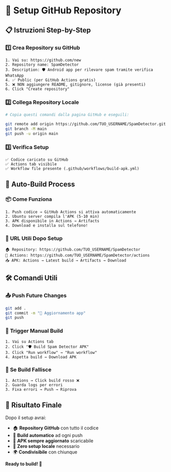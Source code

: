 # 🚀 Setup GitHub Repository

## 📋 Istruzioni Step-by-Step

### 1️⃣ **Crea Repository su GitHub**
```
1. Vai su: https://github.com/new
2. Repository name: SpamDetector  
3. Description: 🛡️ Android app per rilevare spam tramite verifica WhatsApp
4. ✅ Public (per GitHub Actions gratis)
5. ❌ NON aggiungere README, gitignore, license (già presenti)
6. Click "Create repository"
```

### 2️⃣ **Collega Repository Locale**
```bash
# Copia questi comandi dalla pagina GitHub e eseguili:

git remote add origin https://github.com/TUO_USERNAME/SpamDetector.git
git branch -M main
git push -u origin main
```

### 3️⃣ **Verifica Setup**
```
✅ Codice caricato su GitHub
✅ Actions tab visibile  
✅ Workflow file presente (.github/workflows/build-apk.yml)
```

## 🔄 **Auto-Build Process**

### 📦 Come Funziona
```
1. Push codice → GitHub Actions si attiva automaticamente
2. Ubuntu server compila l'APK (5-10 min)
3. APK disponibile in Actions → Artifacts
4. Download e installa sul telefono!
```

### 🎯 **URL Utili Dopo Setup**
```
🏠 Repository: https://github.com/TUO_USERNAME/SpamDetector
🚀 Actions: https://github.com/TUO_USERNAME/SpamDetector/actions  
📥 APK: Actions → Latest build → Artifacts → Download
```

## 🛠️ **Comandi Utili**

### 📤 **Push Future Changes**
```bash
git add .
git commit -m "🔧 Aggiornamento app"
git push
```

### 🔄 **Trigger Manual Build**  
```
1. Vai su Actions tab
2. Click "🛡️ Build Spam Detector APK"
3. Click "Run workflow" → "Run workflow"
4. Aspetta build → Download APK
```

### 🐛 **Se Build Fallisce**
```
1. Actions → Click build rosso ❌
2. Guarda logs per errori
3. Fixa errori → Push → Riprova
```

## 🎉 **Risultato Finale**

Dopo il setup avrai:
- 🏠 **Repository GitHub** con tutto il codice
- 🤖 **Build automatico** ad ogni push  
- 📱 **APK sempre aggiornato** scaricabile
- 🔄 **Zero setup locale** necessario
- 🌍 **Condivisibile** con chiunque

**Ready to build! 🚀**